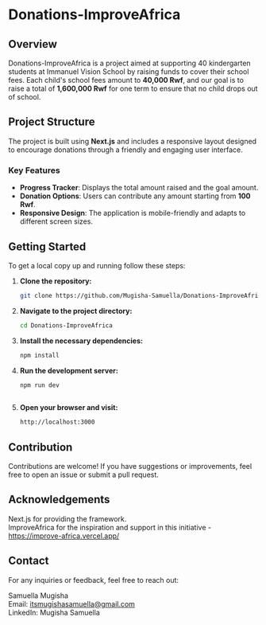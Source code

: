 # Donations-ImproveAfrica

## Overview

Donations-ImproveAfrica is a project aimed at supporting 40 kindergarten students at Immanuel Vision School by raising funds to cover their school fees. Each child's school fees amount to **40,000 Rwf**, and our goal is to raise a total of **1,600,000 Rwf** for one term to ensure that no child drops out of school.

## Project Structure

The project is built using **Next.js** and includes a responsive layout designed to encourage donations through a friendly and engaging user interface.

### Key Features

- **Progress Tracker**: Displays the total amount raised and the goal amount.
- **Donation Options**: Users can contribute any amount starting from **100 Rwf**.
- **Responsive Design**: The application is mobile-friendly and adapts to different screen sizes.

## Getting Started

To get a local copy up and running follow these steps:

1. **Clone the repository:**

   ```bash
   git clone https://github.com/Mugisha-Samuella/Donations-ImproveAfrica.git
2. **Navigate to the project directory:**

   ```bash
   cd Donations-ImproveAfrica
3. **Install the necessary dependencies:**

   ```bash
   npm install
4. **Run the development server:**

   ```bash
   npm run dev
  
5. **Open your browser and visit:**

   ```bash
   http://localhost:3000

## Contribution

Contributions are welcome! If you have suggestions or improvements, feel free to open an issue or submit a pull request.

## Acknowledgements

Next.js for providing the framework. <br>
ImproveAfrica for the inspiration and support in this initiative - https://improve-africa.vercel.app/

## Contact
For any inquiries or feedback, feel free to reach out:

Samuella Mugisha <br>
Email: itsmugishasamuella@gmail.com <br>
LinkedIn: Mugisha Samuella





